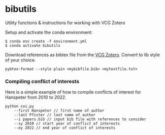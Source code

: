 # bibutils
Utility functions &amp; instructions for working with VCG Zotero

Setup and activate the conda environment:
```shell
$ conda env create -f environment.yml
$ conda activate bibutils
```

Download references as bibtex file from the [VCG Zotero](https://www.zotero.org/groups/4672801/vcg-papers/library).
Convert to lib style of your choice.

```shell
pybtex-format --style plain <mybibfile.bib> <mytextfile.txt>
```

### Compiling conflict of interests
Here is a simple example of how to compile conflicts of interest for Hanspeter from 2010 to 2022.

``` shell
python coi.py
    --first Hanspeter // first name of author
    --last Pfister // last name of author
    --i papers.bib // input bib file with references to consider
    --sy 2010 // start year of conflict of interests
    --ey 2022 // end year of conflict of interests
```
